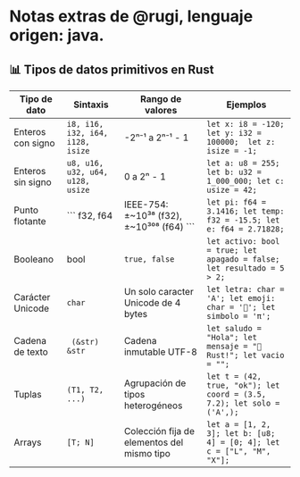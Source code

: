 # Notas extras de @rugi, lenguaje origen: java.
## 📊 Tipos de datos primitivos en Rust
|Tipo de dato|	Sintaxis	| Rango de valores	| Ejemplos|
| --- | ---- | -----| ---- |
|Enteros con signo | ``` i8, i16, i32, i64, i128, isize ```|	-2ⁿ⁻¹ a 2ⁿ⁻¹ - 1	 | ``` let x: i8 = -120; let y: i32 = 100000;  let z: isize = -1; ``` |
|Enteros sin signo | ``` u8, u16, u32, u64, u128, usize  ``` |	0 a 2ⁿ - 1 |```	let a: u8 = 255; let b: u32 = 1_000_000; let c: usize = 42; ``` |
|Punto flotante | ``` f32, f64 |	IEEE-754: ±~10³⁸ (f32), ±~10³⁰⁸ (f64)  ``` |```	let pi: f64 = 3.1416; let temp: f32 = -15.5; let e: f64 = 2.71828; ``` |
|Booleano |	bool |	 ``` true, false  ``` | ```	let activo: bool = true; let apagado = false; let resultado = 5 > 2; ``` |
|Carácter Unicode |	 ``` char  ``` | Un solo caracter Unicode de 4 bytes | ``` let letra: char = 'A'; let emoji: char = '🚀'; let simbolo = 'π'; ``` |
|Cadena de texto | ```  (&str)	&str  ``` |	Cadena inmutable UTF-8 | ``` let saludo = "Hola"; let mensaje = "🦀 Rust!"; let vacio = "";  ```|
|Tuplas | ``` (T1, T2, ...)	  ``` | Agrupación de tipos heterogéneos	| ``` let t = (42, true, "ok"); let coord = (3.5, 7.2); let solo = ('A',); ``` |
|Arrays |	``` [T; N]   ```|	Colección fija de elementos del mismo tipo | ``` let a = [1, 2, 3]; let b: [u8; 4] = [0; 4]; let c = ["L", "M", "X"];  ```|
